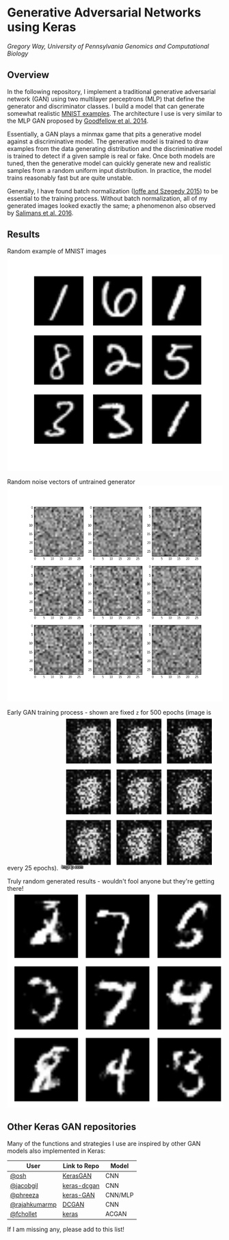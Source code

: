 # Generative Adversarial Networks using Keras

*Gregory Way, University of Pennsylvania*
*Genomics and Computational Biology*

## Overview

In the following repository, I implement a traditional generative
adversarial network (GAN) using two multilayer perceptrons (MLP)
that define the generator and discriminator classes. I build a model
that can generate somewhat realistic
[MNIST examples](http://yann.lecun.com/exdb/mnist/).
The architecture I use is very similar to the MLP GAN proposed by
[Goodfellow et al. 2014](https://arxiv.org/abs/1406.2661 "GAN Paper").

Essentially, a GAN plays a minmax game that pits a generative model
against a discriminative model. The generative model is trained to
draw examples from the data generating distribution and the
discriminative model is trained to detect if a given sample is real
or fake. Once both models are tuned, then the generative model can
quickly generate new and realistic samples from a random uniform
input distribution. In practice, the model trains reasonably fast
but are quite unstable.

Generally, I have found batch normalization
([Ioffe and Szegedy 2015](https://arxiv.org/abs/1502.03167)) to be
essential to the training process. Without batch normalization, all
of my generated images looked exactly the same; a phenomenon also
observed by [Salimans et al. 2016](https://arxiv.org/abs/1606.03498).

## Results

Random example of MNIST images
![MNIST images](figures/random_MNIST_examples.png?raw=true)  

Random noise vectors of untrained generator
![z vector noise](figures/random_z_vectors.png?raw=true)  

Early GAN training process - shown are fixed `z` for 500 epochs
(image is every 25 epochs).
![early training](figures/training_process.gif?raw=true)  

Truly random generated results - wouldn't fool anyone but they're getting there!
![random generated examples](figures/random_generated_examples.png?raw=true)

## Other Keras GAN repositories

Many of the functions and strategies I use are inspired by other
GAN models also implemented in Keras:

| User | Link to Repo | Model |
| ---- | ------------ | ----- |
| [@osh](https://github.com/osh) | [KerasGAN](https://github.com/osh/KerasGAN) | CNN |
| [@jacobgil](https://github.com/jacobgil) | [keras-dcgan](https://github.com/jacobgil/keras-dcgan) | CNN |
| [@phreeza](https://github.com/phreeza) | [keras-GAN](https://github.com/phreeza/keras-GAN) | CNN/MLP |
| [@rajahkumarmp](https://github.com/rajakumarmp) | [DCGAN](https://github.com/rajathkumarmp/DCGAN) | CNN |
| [@fchollet](https://github.com/fchollet) | [keras](https://github.com/fchollet/keras/blob/master/examples/mnist_acgan.py) | ACGAN |

If I am missing any, please add to this list!
